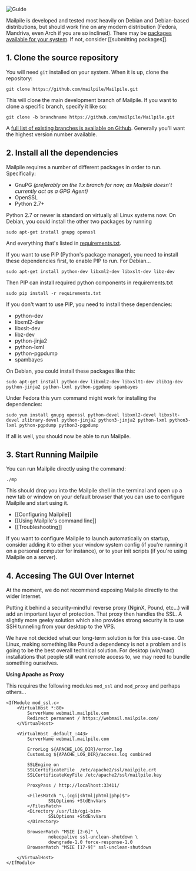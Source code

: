 ![Guide](https://github.com/pagekite/Mailpile/wiki/images/page-guide.png)

Mailpile is developed and tested most heavily on Debian and Debian-based distributions, but should work fine on any modern distribution (Fedora, Mandriva, even Arch if you are so inclined). There may be [packages available for your system](https://www.mailpile.is/download/). If not, consider [[submitting packages]].

## 1. Clone the source repository

You will need `git` installed on your system. When it is up, clone the repository:

    git clone https://github.com/mailpile/Mailpile.git

This will clone the main development branch of Mailpile. If you want to clone a specific branch, specify it like so:

    git clone -b branchname https://github.com/mailpile/Mailpile.git

A [full list of existing branches is available on Github](https://github.com/mailpile/Mailpile/branches). Generally you'll want the highest version number available.

## 2. Install all the dependencies

Mailpile requires a number of different packages in order to run. Specifically:

 * GnuPG _(preferably on the 1.x branch for now, as Mailpile doesn't currently act as a GPG Agent)_
 * OpenSSL
 * Python 2.7+

Python 2.7 or newer is standard on virtually all Linux systems now. On Debian, you could install the other two packages by running

    sudo apt-get install gnupg openssl

And everything that's listed in [requirements.txt](https://github.com/mailpile/Mailpile/blob/master/requirements.txt).

If you want to use PIP (Python's package manager), you need to install these dependencies first, to enable PIP to run. For Debian...

    sudo apt-get install python-dev libxml2-dev libxslt-dev libz-dev

Then PIP can install required python components in requirements.txt

    sudo pip install -r requirements.txt

If you don't want to use PIP, you need to install these dependencies:

 * python-dev
 * libxml2-dev
 * libxslt-dev
 * libz-dev
 * python-jinja2
 * python-lxml
 * python-pgpdump
 * spambayes

On Debian, you could install these packages like this:

    sudo apt-get install python-dev libxml2-dev libxslt1-dev zlib1g-dev python-jinja2 python-lxml python-pgpdump spambayes

Under Fedora this yum command might work for installing the dependencies:

`sudo yum install gnupg openssl python-devel libxml2-devel libxslt-devel zlibrary-devel python-jinja2 python3-jinja2 python-lxml python3-lxml python-pgpdump python3-pgpdump`

If all is well, you should now be able to run Mailpile.

## 3. Start Running Mailpile

You can run Mailpile directly using the command:

    ./mp

This should drop you into the Mailpile shell in the terminal and open up a new tab or window on your default browser that you can use to configure Mailpile and start using it.

 * [[Configuring Mailpile]]
 * [[Using Mailpile's command line]]
 * [[Troubleshooting]]

If you want to configure Mailpile to launch automatically on startup, consider adding it to either your window system config (if you're running it on a personal computer for instance), or to your init scripts (if you're using Mailpile on a server).

## 4. Accesing The GUI Over Internet

At the moment, we do not recommend exposing Mailpile directly to the wider Internet.

Putting it behind a security-mindful reverse proxy (NginX, Pound, etc...) will add an important layer of protection. That proxy then handles the SSL. A slightly more geeky solution which also provides strong security is to use SSH tunneling from your desktop to the VPS.

We have not decided what our long-term solution is for this use-case. On Linux, making something like Pound a dependency is not a problem and is going to be the best overall technical solution. For desktop (win/mac) installations that people still want remote access to, we may need to bundle something ourselves.

**Using Apache as Proxy**

This requires the following modules `mod_ssl` and `mod_proxy` and perhaps others...

```
<IfModule mod_ssl.c>
    <VirtualHost *:80>
        ServerName webmail.mailpile.com
        Redirect permanent / https://webmail.mailpile.com/
    </VirtualHost>

    <VirtualHost _default_:443>
        ServerName webmail.mailpile.com

        ErrorLog ${APACHE_LOG_DIR}/error.log
        CustomLog ${APACHE_LOG_DIR}/access.log combined

        SSLEngine on
        SSLCertificateFile  /etc/apache2/ssl/mailpile.crt
        SSLCertificateKeyFile /etc/apache2/ssl/mailpile.key

        ProxyPass / http://localhost:33411/

        <FilesMatch "\.(cgi|shtml|phtml|php)$">
                SSLOptions +StdEnvVars
        </FilesMatch>
        <Directory /usr/lib/cgi-bin>
                SSLOptions +StdEnvVars
        </Directory>

        BrowserMatch "MSIE [2-6]" \
                nokeepalive ssl-unclean-shutdown \
                downgrade-1.0 force-response-1.0
        BrowserMatch "MSIE [17-9]" ssl-unclean-shutdown

    </VirtualHost>
</IfModule>
```